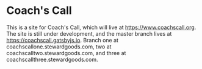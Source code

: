 # Coach's Call
This is a site for Coach's Call, which will live at https://www.coachscall.org. The site is still under development, and the master branch lives at https://coachscall.gatsbyjs.io. Branch one at coachscallone.stewardgoods.com, two at coachscalltwo.stewardgoods.com, and three at coachscallthree.stewardgoods.com.
